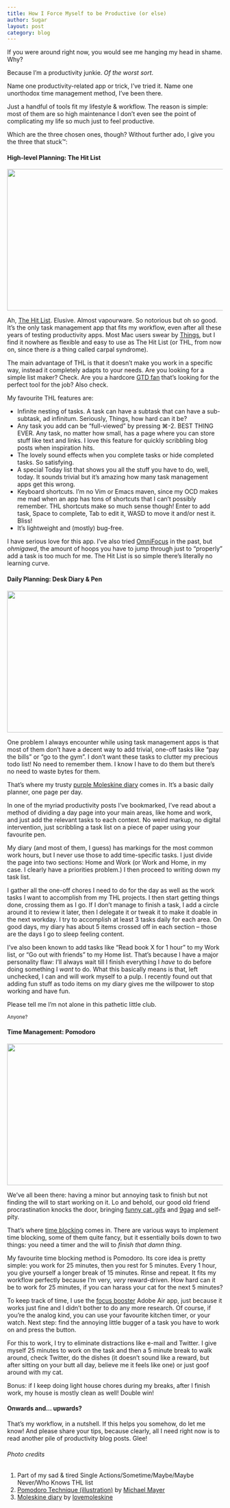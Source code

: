 ```yaml
---
title: How I Force Myself to be Productive (or else)
author: Sugar
layout: post
category: blog
---
```

If you were around right now, you would see me hanging my head in shame. Why?

Because I&#8217;m a productivity junkie. *Of the worst sort*.

Name one productivity-related app or trick, I&#8217;ve tried it. Name one unorthodox time management method, I&#8217;ve been there.

Just a handful of tools fit my lifestyle & workflow. The reason is simple: most of them are so high maintenance I don&#8217;t even see the point of complicating my life so much just to feel productive.

Which are the three chosen ones, though? Without further ado, I give you the three that stuck™:

#### High-level Planning: The Hit List

<img class="alignnone size-full extruding wp-image-1388" title="thl" src="http://blog.sugarenia.com/wp-content/uploads/2013/06/thl.png" alt="" width="680" height="330" />

Ah, [The Hit List][1]. Elusive. Almost vapourware. So notorious but oh so good. It&#8217;s the only task management app that fits my workflow, even after all these years of testing productivity apps. Most Mac users swear by [Things][2], but I find it nowhere as flexible and easy to use as The Hit List (or THL, from now on, since there *is* a thing called carpal syndrome).

The main advantage of THL is that it doesn&#8217;t make you work in a specific way, instead it completely adapts to your needs. Are you looking for a simple list maker? Check. Are you a hardcore [GTD fan][3] that&#8217;s looking for the perfect tool for the job? Also check.

My favourite THL features are:

*   Infinite nesting of tasks. A task can have a subtask that can have a sub-subtask, ad infinitum. Seriously, Things, how hard can it be?
*   Any task you add can be &#8220;full-viewed&#8221; by pressing ⌘-2. BEST THING EVER. Any task, no matter how small, has a page where you can store stuff like text and links. I love this feature for quickly scribbling blog posts when inspiration hits.
*   The lovely sound effects when you complete tasks or hide completed tasks. So satisfying.
*   A special Today list that shows you all the stuff you have to do, well, today. It sounds trivial but it&#8217;s amazing how many task management apps get this wrong.
*   Keyboard shortcuts. I&#8217;m no Vim or Emacs maven, since my OCD makes me mad when an app has tons of shortcuts that I can&#8217;t possibly remember. THL shortcuts make so much sense though! Enter to add task, Space to complete, Tab to edit it, WASD to move it and/or nest it. Bliss!
*   It&#8217;s lightweight and (mostly) bug-free.

I have serious love for this app. I&#8217;ve also tried [OmniFocus][4] in the past, but *ohmigawd*, the amount of hoops you have to jump through just to &#8220;properly&#8221; add a task is too much for me. The Hit List is so simple there&#8217;s literally no learning curve.

#### Daily Planning: Desk Diary & Pen

<img class="alignnone size-full extruding wp-image-1391" title="moleskine" src="http://blog.sugarenia.com/wp-content/uploads/2013/06/moleskine.png" alt="" width="680" height="330" />

One problem I always encounter while using task management apps is that most of them don&#8217;t have a decent way to add trivial, one-off tasks like &#8220;pay the bills&#8221; or &#8220;go to the gym&#8221;. I don&#8217;t want these tasks to clutter my precious todo list! No need to remember them. I know I have to do them but there&#8217;s no need to waste bytes for them.

That&#8217;s where my trusty [purple Moleskine diary][5] comes in. It&#8217;s a basic daily planner, one page per day.

In one of the myriad productivity posts I&#8217;ve bookmarked, I&#8217;ve read about a method of dividing a day page into your main areas, like home and work, and just add the relevant tasks to each context. No weird markup, no digital intervention, just scribbling a task list on a piece of paper using your favourite pen.

My diary (and most of them, I guess) has markings for the most common work hours, but I never use those to add time-specific tasks. I just divide the page into two sections: Home and Work (or Work and Home, in my case. I clearly have a priorities problem.) I then proceed to writing down my task list.

I gather all the one-off chores I need to do for the day as well as the work tasks I want to accomplish from my THL projects. I then start getting things done, crossing them as I go. If I don&#8217;t manage to finish a task, I add a circle around it to review it later, then I delegate it or tweak it to make it doable in the next workday. I try to accomplish at least 3 tasks daily for each area. On good days, my diary has about 5 items crossed off in each section &#8211; those are the days I go to sleep feeling content.

I&#8217;ve also been known to add tasks like &#8220;Read book X for 1 hour&#8221; to my Work list, or &#8220;Go out with friends&#8221; to my Home list. That&#8217;s because I have a major personality flaw: I&#8217;ll always wait till I finish everything I *have* to do before doing something I *want* to do. What this basically means is that, left unchecked, I can and will work myself to a pulp. I recently found out that adding fun stuff as todo items on my diary gives me the willpower to stop working and have fun.

Please tell me I&#8217;m not alone in this pathetic little club.

<small>Anyone?</small>

#### Time Management: Pomodoro

<img class="alignnone size-full extruding wp-image-1393" title="pomodoro" src="http://blog.sugarenia.com/wp-content/uploads/2013/06/pomodoro.png" alt="" width="680" height="330" />

We&#8217;ve all been there: having a minor but annoying task to finish but not finding the will to start working on it. Lo and behold, our good old friend procrastination knocks the door, bringing [funny cat .gifs][6] and [9gag][7] and self-pity.

That&#8217;s where [time blocking][8] comes in. There are various ways to implement time blocking, some of them quite fancy, but it essentially boils down to two things: you need a timer and the will to *finish that damn thing*.

My favourite time blocking method is Pomodoro. Its core idea is pretty simple: you work for 25 minutes, then you rest for 5 minutes. Every 1 hour, you give yourself a longer break of 15 minutes. Rinse and repeat. It fits my workflow perfectly because I&#8217;m very, *very* reward-driven. How hard can it be to work for 25 minutes, if you can harass your cat for the next 5 minutes?

To keep track of time, I use the [focus booster][9] Adobe Air app, just because it works just fine and I didn&#8217;t bother to do any more research. Of course, if you&#8217;re the analog kind, you can use your favourite kitchen timer, or your watch. Next step: find the annoying little bugger of a task you have to work on and press the button.

For this to work, I try to eliminate distractions like e-mail and Twitter. I give myself 25 minutes to work on the task and then a 5 minute break to walk around, check Twitter, do the dishes (it doesn&#8217;t sound like a reward, but after sitting on your butt all day, believe me it feels like one) or just goof around with my cat.

Bonus: if I keep doing light house chores during my breaks, after I finish work, my house is mostly clean as well! Double win!

#### Onwards and&#8230; upwards?

That&#8217;s my workflow, in a nutshell. If this helps you somehow, do let me know! And please share your tips, because clearly, all I need right now is to read another pile of productivity blog posts. Glee!

###### Photo credits

<ol class="small">
  <li>
    Part of my sad &#038; tired Single Actions/Sometime/Maybe/Maybe Never/Who Knows THL list
  </li>
  <li>
    <a href="http://www.flickr.com/photos/michael_mayer/6969282632/in/photolist-bBRoVo-e6YL8h-aExXas-8XwaEZ-8U1mTq-8G51WH-87i2W8-cBN4nd-aisv3h-aipHa2-aipH76-7FSr15-bvCHpq-brVARC-aYS1eX-8t9Rmn-7c6mJq-6B2VjZ-6dTE9N-bzEMWt-aExX2E-aa78So-aa78A7-aa4jeg-9c6ZRR-63Q6d5/">Pomodoro Technique (illustration)</a> by <a href="http://www.flickr.com/photos/michael_mayer/">Michael Mayer</a>
  </li>
  <li>
    <a href="http://www.flickr.com/photos/66824459@N03/6165516531/in/photolist-aoPTga-aoSBFA-aoSBe7-99v2c3-9J8aG-9J5Zn-9J6Nf-9J7sW-aoPU1z-9M5QLv-3NC62M-aoSB1d-9PCZwT-qN2T1-7jNUJ-5KdYkC-7veFKi-6FxyTt-aXCkLB-5NW54z-5NW578-5XiC7q-8Dq7AB-4m1mY5-4m1nym-4m1nso-4kWk9a-4kWjZg-KC7kf-8SWvGR-8SZAps-5MTKzW-8SWvDt-8SWvBt-8SZAr9-8SZAuS-8SWvFi-8SWvCg-8SWvEa-9M8Cbd-5SMwd6-8SZAwm-9YiWQ-4kATxB-8SWvHc-5rnQe-dQ7mga-eaBYs5-9M5QqM-5PQyBJ-5PQyf9">Moleskine diary</a> by <a href="http://www.flickr.com/photos/lovemoleskine/">lovemoleskine</a>
  </li>
</ol>

 [1]: http://www.potionfactory.com/thehitlist/
 [2]: http://culturedcode.com/things/
 [3]: http://en.wikipedia.org/wiki/Getting_Things_Done
 [4]: http://www.omnigroup.com/products/omnifocus/
 [5]: http://www.amazon.co.uk/Moleskine-Large-Purple-Daily-Diary/dp/8866131946
 [6]: http://www.tumblr.com/tagged/funny%20cat%20gif
 [7]: http://9gag.com
 [8]: http://www.lifehack.org/articles/productivity/scheduling-time-blocks.html
 [9]: http://www.focusboosterapp.com/
